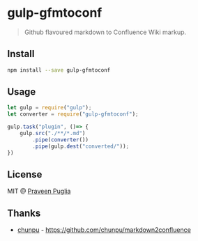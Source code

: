 # gulp-gfmtoconf
> Github flavoured markdown to Confluence Wiki markup.

## Install
```sh
npm install --save gulp-gfmtoconf
```

## Usage
```js
let gulp = require("gulp");
let converter = require("gulp-gfmtoconf");

gulp.task("plugin", ()=> {
    gulp.src("./**/*.md")
        .pipe(converter())
        .pipe(gulp.dest("converted/"));
})
```
## License
MIT @ [Praveen Puglia](http://praveenpuglia.com) 

## Thanks
- [chunpu](https://github.com/chunpu/) - https://github.com/chunpu/markdown2confluence